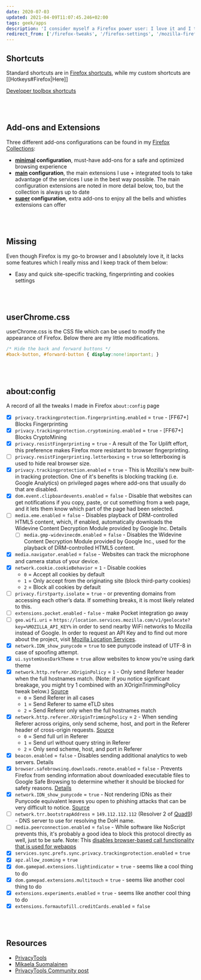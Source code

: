 ```yaml
---
date: 2020-07-03
updated: 2021-04-09T11:07:45.246+02:00
tags: geek/apps
description: 'I consider myself a Firefox power user: I love it and I take full advantage of its features. Here’s how I do it.'
redirect_from: ['/firefox-tweaks', '/firefox-settings', '/mozilla-firefox', '/about-config', '/aboutconfig', '/firefox-config']
---
```

## Shortcuts

Standard shortcuts are in [Firefox shortcuts](https://support.mozilla.org/en-US/kb/keyboard-shortcuts-perform-firefox-tasks-quickly 'Keyboard Shortcuts - Mozilla Support'), while my custom shortcuts are [[Hotkeys#Firefox|Here]]

[Developer toolbox shortcuts](https://developer.mozilla.org/en-US/docs/Tools/Keyboard_shortcuts 'Keyboard shortcuts - MDN')

<br>
<br>

## Add-ons and Extensions

Three different add-ons configurations can be found in my [Firefox Collections](https://addons.mozilla.org/en-US/firefox/collections/13538650 'Tommi’s Firefox Collections'):

- **[minimal](https://addons.mozilla.org/en-US/firefox/collections/13538650/minimal/ '“minimal” extensions collection') configuration**, must-have add-ons for a safe and optimized browsing experience
- **[main](https://addons.mozilla.org/en-US/firefox/collections/13538650/main/ '“main” extensions collection') configuration**, the main extensions I use + integrated tools to take advantage of the services I use in the best way possible. The main configuration extensions are noted in more detail below, too, but the collection is always up to date
- **[super](https://addons.mozilla.org/en-US/firefox/collections/13538650/super/ '“super” extensions collection - Firefox AddOns') configuration**, extra add-ons to enjoy all the bells and whistles extensions can offer

<br>
<br>

## Missing

Even though Firefox is my go-to browser and I absolutely love it, it lacks some features which I really miss and I keep track of them below:

- Easy and quick site-specific tracking, fingerprinting and cookies settings

<br>
<br>

## userChrome.css

userChrome.css is the CSS file which can be used to modify the appearance of Firefox. Below there are my little modifications.

```css
/* Hide the back and forward buttons */
#back-button, #forward-button { display:none!important; }
```

<br>
<br>

## about:config

A record of all the tweaks I made in Firefox `about:config` page

- [x] `privacy.trackingprotection.fingerprinting.enabled` = `true` - [FF67+] Blocks Fingerprinting
- [x] `privacy.trackingprotection.cryptomining.enabled` = `true` - [FF67+] Blocks CryptoMining
- [x] `privacy.resistFingerprinting` = `true` - A result of the Tor Uplift effort, this preference makes Firefox more resistant to browser fingerprinting.
- [ ] `privacy.resistFingerprinting.letterboxing` = `true` so letterboxing is used to hide real browser size.
- [x] `privacy.trackingprotection.enabled` = `true` - This is Mozilla's new built-in tracking protection. One of it's benefits is blocking tracking (i.e. Google Analytics) on privileged pages where add-ons that usually do that are disabled.
- [x] `dom.event.clipboardevents.enabled` = `false` - Disable that websites can get notifications if you copy, paste, or cut something from a web page, and it lets them know which part of the page had been selected.
- [ ] `media.eme.enabled` = `false` - Disables playback of DRM-controlled HTML5 content, which, if enabled, automatically downloads the Widevine Content Decryption Module provided by Google Inc. Details
	- [ ] `media.gmp-widevinecdm.enabled` = `false` - Disables the Widevine Content Decryption Module provided by Google Inc., used for the playback of DRM-controlled HTML5 content.
- [x] `media.navigator.enabled` = `false` - Websites can track the microphone and camera status of your device.
- [x] `network.cookie.cookieBehavior` = `1` - Disable cookies
	- `0` = Accept all cookies by default
	- `1` = Only accept from the originating site (block third-party cookies)
	- `2` = Block all cookies by default
- [ ] `privacy.firstparty.isolate` = `true` - or preventing domains from accessing each other’s data. If something breaks, it is most likely related to this.
- [ ] `extensions.pocket.enabled` - `false` - make Pocket integration go away
- [ ] `geo.wifi.uri` = `https://location.services.mozilla.com/v1/geolocate?key=%MOZILLA_API_KEY%` in order to send nearby WiFi networks to Mozilla instead of Google. In order to request an API Key and to find out more about the project, visit [Mozilla Location Services](https://location.services.mozilla.com/ "Mozilla Location Services").
- [x] `network.IDN_show_punycode` = `true` to see punycode instead of UTF-8 in case of spoofing attempt.
- [x] `ui.systemUsesDarkTheme` = `true` allow websites to know you're using dark theme
- [x] `network.http.referer.XOriginPolicy` = `1` - Only send Referer header when the full hostnames match. (Note: if you notice significant breakage, you might try 1 combined with an XOriginTrimmingPolicy tweak below.) [Source](https://feeding.cloud.geek.nz/posts/tweaking-referrer-for-privacy-in-firefox/)
	- `0` = Send Referer in all cases
	- `1` = Send Referer to same eTLD sites
	- `2` = Send Referer only when the full hostnames match
- [x] `network.http.referer.XOriginTrimmingPolicy` = `2` - When sending Referer across origins, only send scheme, host, and port in the Referer header of cross-origin requests. [Source](https://feeding.cloud.geek.nz/posts/tweaking-referrer-for-privacy-in-firefox/)
	- `0` = Send full url in Referer
	- `1` = Send url without query string in Referer
	- `2` = Only send scheme, host, and port in Referer
- [x] `beacon.enabled` = `false` - Disables sending additional analytics to web servers. Details
- [x] `browser.safebrowsing.downloads.remote.enabled` = `false` - Prevents Firefox from sending information about downloaded executable files to Google Safe Browsing to determine whether it should be blocked for safety reasons. [Details](https://support.mozilla.org/en-US/kb/how-does-phishing-and-malware-protection-work#w_what-information-is-sent-to-mozilla-or-its-partners-when-phishing-and-malware-protection-are-enabled)
- [x] `network.IDN_show_punycode` = `true` - Not rendering IDNs as their Punycode equivalent leaves you open to phishing attacks that can be very difficult to notice. [Source](https://krebsonsecurity.com/2018/03/look-alike-domains-and-visual-confusion/#more-42636)
- [ ] `network.trr.bootstrapAddress` = `149.112.112.112` (Resolver 2 of [Quad9](https://quad9.net/)) -  DNS server to use for resolving the DoH name.
- [ ] `media.peerconnection.enabled` = `false` - While software like NoScript prevents this, it's probably a good idea to block this protocol directly as well, just to be safe. Note: This <u>disables browser-based call functionality that is used for webapps</u>
- [x] `services.sync.prefs.sync.privacy.trackingprotection.enabled` = `true`
- [x] `apz.allow_zooming` = `true`
- [x] `dom.gamepad.extensions.lightindicator` = `true` - seems like a cool thing to do
- [x] `dom.gamepad.extensions.multitouch` = `true` - seems like another cool thing to do
- [x] `extensions.experiments.enabled` = `true` - seems like another cool thing to do
- [x] `extensions.formautofill.creditCards.enabled` = `false`

<br>
<br>

## Resources

- [PrivacyTools](https://www.privacytools.io/browsers/#about_config "about:config section on PrivacyTools")
- [Mikaela Suomalainen](https://mikaela.info/browser-extensions.html "Browser extensions on mikaela.info")
- [PrivacyTools Community post](https://forum.privacytools.io/t/changing-the-firefox-tweaks-recommendation/4752 "Changing the Firefox Tweaks Reccomendation")